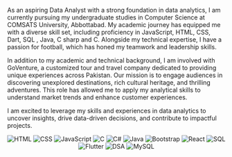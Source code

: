 As an aspiring Data Analyst with a strong foundation in data analytics, I am currently pursuing my undergraduate studies in Computer Science at COMSATS University, Abbottabad. My academic journey has equipped me with a diverse skill set, including proficiency in JavaScript, HTML, CSS, Dart, SQL , Java, C sharp and C. Alongside my technical expertise, I have a passion for football, which has honed my teamwork and leadership skills.

In addition to my academic and technical background, I am involved with GoVenture, a customized tour and travel company dedicated to providing unique experiences across Pakistan. Our mission is to engage audiences in discovering unexplored destinations, rich cultural heritage, and thrilling adventures. This role has allowed me to apply my analytical skills to understand market trends and enhance customer experiences.

I am excited to leverage my skills and experiences in data analytics to uncover insights, drive data-driven decisions, and contribute to impactful projects.


<div align="center">
    <img src="https://img.shields.io/static/v1?message=HTML&logo=html5&label=&color=E34F26&logoColor=white&labelColor=&style=for-the-badge" alt="HTML">
    <img src="https://img.shields.io/static/v1?message=CSS&logo=css3&label=&color=1572B6&logoColor=white&labelColor=&style=for-the-badge" alt="CSS">
    <img src="https://img.shields.io/static/v1?message=JavaScript&logo=javascript&label=&color=F7DF1E&logoColor=black&labelColor=&style=for-the-badge" alt="JavaScript">
    <img src="https://img.shields.io/static/v1?message=C&logo=c&label=&color=A8B9CC&logoColor=white&labelColor=&style=for-the-badge" alt="C">
    <img src="https://img.shields.io/static/v1?message=C%23&logo=csharp&label=&color=239120&logoColor=white&labelColor=&style=for-the-badge" alt="C#">
    <img src="https://img.shields.io/static/v1?message=Java&logo=java&label=&color=007396&logoColor=white&labelColor=&style=for-the-badge" alt="Java">
    <img src="https://img.shields.io/static/v1?message=Bootstrap&logo=bootstrap&label=&color=7952B3&logoColor=white&labelColor=&style=for-the-badge" alt="Bootstrap">
    <img src="https://img.shields.io/static/v1?message=React&logo=react&label=&color=61DAFB&logoColor=black&labelColor=&style=for-the-badge" alt="React">
   <img src="https://img.shields.io/static/v1?message=SQL&logo=sqlite&label=&color=003B57&logoColor=white&labelColor=&style=for-the-badge" alt="SQL">
    <img src="https://img.shields.io/static/v1?message=Flutter&logo=flutter&label=&color=02569B&logoColor=white&labelColor=&style=for-the-badge" alt="Flutter">
    <img src="https://img.shields.io/static/v1?message=DSA&logo=code&label=&color=blueviolet&logoColor=white&labelColor=&style=for-the-badge" alt="DSA">
   <img src="https://img.shields.io/static/v1?message=MySQL&logo=mysql&label=&color=4479A1&logoColor=white&labelColor=&style=for-the-badge" alt="MySQL">


</div>
